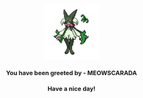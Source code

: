 <p align="center">
            <img src="https://raw.githubusercontent.com/PokeAPI/sprites/master/sprites/pokemon/908.png" width="150" height="150">
          </p>
          <h3 align="center">You have been greeted by - <b>MEOWSCARADA</b></h3>
          <h3 align="center">Have a nice day!</h3>
